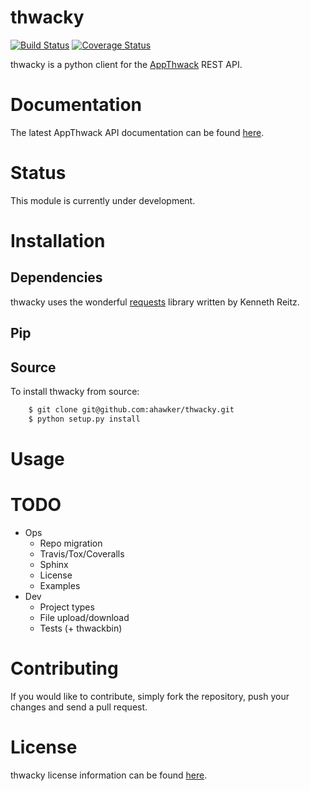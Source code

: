 thwacky
=========
[![Build Status](https://travis-ci.org/ahawker/thwacky.png)](https://travis-ci.org/ahawker/thwacky)
[![Coverage Status](https://coveralls.io/repos/ahawker/thwacky/badge.png?branch=master)](https://coveralls.io/r/ahawker/thwacky)

thwacky is a python client for the [AppThwack](http://www.appthwack.com) REST API.

# Documentation
The latest AppThwack API documentation can be found [here](https://appthwack.com/docs/api).

# Status
This module is currently under development.

# Installation

## Dependencies
thwacky uses the wonderful [requests](https://github.com/kennethreitz/requests) library written by Kenneth Reitz.

## Pip

## Source
To install thwacky from source:
```bash
    $ git clone git@github.com:ahawker/thwacky.git
    $ python setup.py install
```

# Usage

# TODO

* Ops
   * Repo migration
   * Travis/Tox/Coveralls
   * Sphinx
   * License
   * Examples
* Dev
    * Project types
    * File upload/download
    * Tests (+ thwackbin)

# Contributing
If you would like to contribute, simply fork the repository, push your changes and send a pull request.

# License
thwacky license information can be found [here](https://github.com/ahawker/thwacky/blob/master/LICENSE.md).
